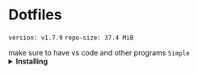 # Dotfiles
<p><code>version: v1.7.9</code> <code>repo-size: 37.4 MiB</code></p>
make sure to have vs code and other programs
<code>Simple</code>
<details>
    <summary><b>Installing</b></summary>
Clone into your <code>~</code> directory  
  <br>

```bash
git clone https://github.com/AXWTV/Dotfiles.git
```
 Run 
 ```bash 
$ ./install-debian.sh
or
$ ./install-arch.sh
 ```
</details>
